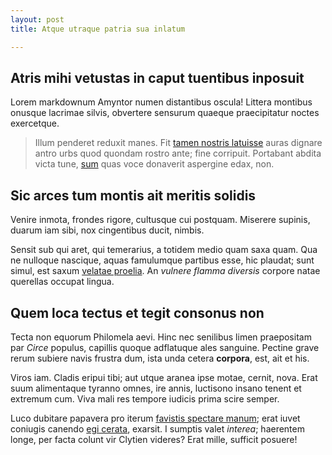```yaml
---
layout: post
title: Atque utraque patria sua inlatum

---
```


## Atris mihi vetustas in caput tuentibus inposuit

Lorem markdownum Amyntor numen distantibus oscula! Littera montibus onusque
lacrimae silvis, obvertere sensurum quaeque praecipitatur noctes exercetque.

> Illum penderet reduxit manes. Fit [tamen nostris
> latuisse](http://omgcatsinspace.tumblr.com/) auras dignare antro urbs quod
> quondam rostro ante; fine corripuit. Portabant abdita victa tune,
> [sum](http://imgur.com/) quas voce donaverit aspergine edax, non.

## Sic arces tum montis ait meritis solidis

Venire inmota, frondes rigore, cultusque cui postquam. Miserere supinis, duarum
iam sibi, nox cingentibus ducit, nimbis.

Sensit sub qui aret, qui temerarius, a totidem medio quam saxa quam. Qua ne
nulloque nascique, aquas famulumque partibus esse, hic plaudat; sunt simul, est
saxum [velatae proelia](http://www.wtfpl.net/). An *vulnere flamma diversis*
corpore natae querellas occupat lingua.

## Quem loca tectus et tegit consonus non

Tecta non equorum Philomela aevi. Hinc nec senilibus limen praepositam par
*Circe* populus, capillis quoque adflatuque ales sanguine. Pectine grave rerum
subiere navis frustra dum, ista unda cetera **corpora**, est, ait et his.

Viros iam. Cladis eripui tibi; aut utque aranea ipse motae, cernit, nova. Erat
suum alimentaque tyranno omnes, ire annis, luctisono insano tenent et extremum
cum. Viva mali res tempore iudicis prima scire semper.

Luco dubitare papavera pro iterum [favistis spectare
manum](http://www.lipsum.com/); erat iuvet coniugis canendo [egi
cerata](http://landyachtz.com/), exarsit. I sumptis valet *interea*; haerentem
longe, per facta colunt vir Clytien videres? Erat mille, sufficit posuere!

[egi cerata]: http://landyachtz.com/
[favistis spectare manum]: http://www.lipsum.com/
[sum]: http://imgur.com/
[tamen nostris latuisse]: http://omgcatsinspace.tumblr.com/
[velatae proelia]: http://www.wtfpl.net/
